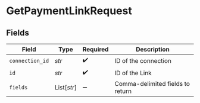 # GetPaymentLinkRequest


## Fields

| Field                            | Type                             | Required                         | Description                      |
| -------------------------------- | -------------------------------- | -------------------------------- | -------------------------------- |
| `connection_id`                  | *str*                            | :heavy_check_mark:               | ID of the connection             |
| `id`                             | *str*                            | :heavy_check_mark:               | ID of the Link                   |
| `fields`                         | List[*str*]                      | :heavy_minus_sign:               | Comma-delimited fields to return |